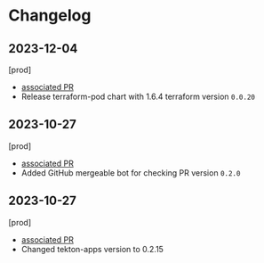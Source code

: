 # Changelog

## 2023-12-04

[prod]

- [associated PR](https://github.com/saritasa-nest/saritasa-devops-helm-charts/pull/101)
- Release terraform-pod chart with 1.6.4 terraform version `0.0.20`

## 2023-10-27

[prod]

- [associated PR](https://github.com/saritasa-nest/saritasa-devops-helm-charts/pull/99)
- Added GitHub mergeable bot for checking PR  version `0.2.0`

## 2023-10-27

[prod]

- [associated PR](https://github.com/saritasa-nest/saritasa-devops-helm-charts/pull/98)
- Changed tekton-apps version to 0.2.15
